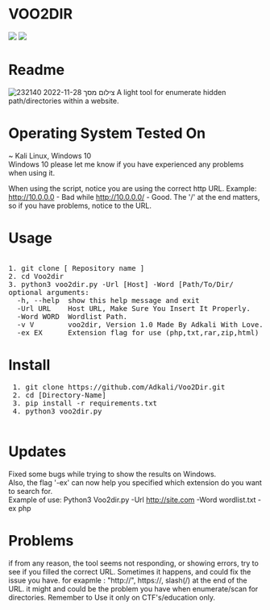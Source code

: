 # VOO2DIR
<img src="https://img.shields.io/badge/Maintained%3F-Yes-96c40f"> <img src="https://img.shields.io/badge/Developed%20on-kali%20linux-blueviolet">
# Readme
![צילום מסך 2022-11-28 232140](https://user-images.githubusercontent.com/90532971/204383589-15191364-1131-47c0-8e8a-8ede9d686488.png)
A light tool for enumerate hidden path/directories within a website.
# Operating System Tested On
~ Kali Linux, Windows 10<br>Windows 10
please let me know if you have experienced any problems when using it.<br>

When using the script, notice you are using the correct http URL.
Example: http://10.0.0.0 - Bad while http://10.0.0.0/ - Good.
The '/' at the end matters, so if you have problems, notice to the URL.

# Usage
<pre> 
1. git clone [ Repository name ]
2. cd Voo2dir
3. python3 voo2dir.py -Url [Host] -Word [Path/To/Dir/</pre]

# Optional Args
<pre>
optional arguments:
  -h, --help  show this help message and exit
  -Url URL    Host URL, Make Sure You Insert It Properly.
  -Word WORD  Wordlist Path.
  -v V        voo2dir, Version 1.0 Made By Adkali With Love.
  -ex EX      Extension flag for use (php,txt,rar,zip,html)
</pre>
  
  # Install
 <pre>
 1. git clone https://github.com/Adkali/Voo2Dir.git
 2. cd [Directory-Name]
 3. pip install -r requirements.txt
 4. python3 voo2dir.py
 </pre>
 # Updates 
 Fixed some bugs while trying to show the results on Windows.<br>
 Also, the flag '-ex' can now help you specified which extension do you want to search for.<br>
 Example of use: Python3 Voo2dir.py -Url http://site.com -Word wordlist.txt -ex php 
 # Problems
 if from any reason, the tool seems not responding, or showing errors, try to see if you filled the correct URL. Sometimes it happens, and could fix the issue you have. for exapmle : "http://", https://, slash(/) at the end of the URL. it might and could be the problem you have when enumerate/scan for directories. Remember to Use it only on CTF's/education only.
